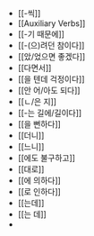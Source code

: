 - [[-씩]]
- [[Auxiliary Verbs]]
- [[-기 때문에]]
- [[-(으)려던 참이다]]
- [[았/었으면 좋겠다]]
- [[다면서]]
- [[을 텐데 걱정이다]]
- [[안 어/아도 되다]]
- [[ㄴ/은 지]]
- [[-는 길에/길이다]]
- [[을 뻔하다]]
- [[더니]]
- [[느니]]
- [[에도 불구하고]]
- [[대로]]
- [[에 의하다]]
- [[로 인하다]]
- [[는데]]
- [[는 데]]
-